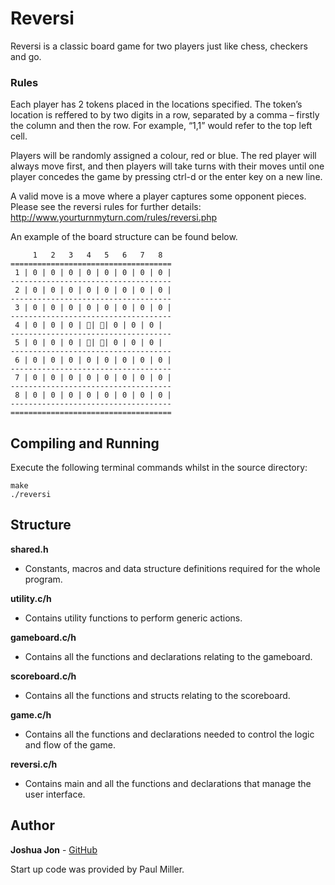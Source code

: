 # Reversi

Reversi is a classic board game for two players just like chess, checkers and go.

### Rules

Each player has 2 tokens placed in the locations specified. The token’s location is reffered to by two digits in a row, separated by a comma – firstly the column and then the row. For example, “1,1” would refer to the top left cell.

Players will be randomly assigned a colour, red or blue. The red player will always move first, and then players will take turns with their moves until one player concedes the game by pressing ctrl-d or the enter key on a new line.

A valid move is a move where a player captures some opponent pieces. Please see the reversi rules for further details: http://www.yourturnmyturn.com/rules/reversi.php

An example of the board structure can be found below.

```
     1   2   3   4   5   6   7   8  
====================================
 1 | 0 | 0 | 0 | 0 | 0 | 0 | 0 | 0 |
------------------------------------
 2 | 0 | 0 | 0 | 0 | 0 | 0 | 0 | 0 |
------------------------------------
 3 | 0 | 0 | 0 | 0 | 0 | 0 | 0 | 0 |
------------------------------------
 4 | 0 | 0 | 0 | 🔴| 🔵| 0 | 0 | 0 |
------------------------------------
 5 | 0 | 0 | 0 | 🔵| 🔴| 0 | 0 | 0 |
------------------------------------
 6 | 0 | 0 | 0 | 0 | 0 | 0 | 0 | 0 |
------------------------------------
 7 | 0 | 0 | 0 | 0 | 0 | 0 | 0 | 0 |
------------------------------------
 8 | 0 | 0 | 0 | 0 | 0 | 0 | 0 | 0 |
------------------------------------
====================================
```

## Compiling and Running
Execute the following terminal commands whilst in the source directory:
```
make
./reversi
```
## Structure
**shared.h**
* Constants, macros and data structure definitions required for the whole program.

**utility.c/h**
* Contains utility functions to perform generic actions.

**gameboard.c/h**
* Contains all the functions and declarations relating to the gameboard.

**scoreboard.c/h**
* Contains all the functions and structs relating to the scoreboard.

**game.c/h**
* Contains all the functions and declarations needed to control the logic and flow of the game.

**reversi.c/h**
* Contains main and all the functions and declarations that manage the user interface.

## Author
**Joshua Jon** - [GitHub](https://github.com/JoshJon)

Start up code was provided by Paul Miller.
